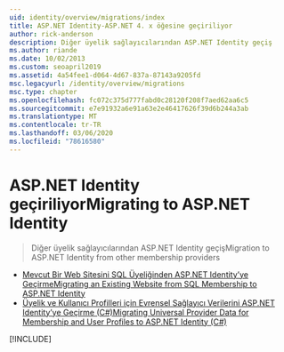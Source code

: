 ```yaml
---
uid: identity/overview/migrations/index
title: ASP.NET Identity-ASP.NET 4. x öğesine geçiriliyor
author: rick-anderson
description: Diğer üyelik sağlayıcılarından ASP.NET Identity geçiş
ms.author: riande
ms.date: 10/02/2013
ms.custom: seoapril2019
ms.assetid: 4a54fee1-d064-4d67-837a-87143a9205fd
msc.legacyurl: /identity/overview/migrations
msc.type: chapter
ms.openlocfilehash: fc072c375d777fabd0c28120f208f7aed62aa6c5
ms.sourcegitcommit: e7e91932a6e91a63e2e46417626f39d6b244a3ab
ms.translationtype: MT
ms.contentlocale: tr-TR
ms.lasthandoff: 03/06/2020
ms.locfileid: "78616580"
---
```

# <a name="migrating-to-aspnet-identity"></a><span data-ttu-id="1659f-103">ASP.NET Identity geçiriliyor</span><span class="sxs-lookup"><span data-stu-id="1659f-103">Migrating to ASP.NET Identity</span></span>

> <span data-ttu-id="1659f-104">Diğer üyelik sağlayıcılarından ASP.NET Identity geçiş</span><span class="sxs-lookup"><span data-stu-id="1659f-104">Migration to ASP.NET Identity from other membership providers</span></span>

- [<span data-ttu-id="1659f-105">Mevcut Bir Web Sitesini SQL Üyeliğinden ASP.NET Identity’ye Geçirme</span><span class="sxs-lookup"><span data-stu-id="1659f-105">Migrating an Existing Website from SQL Membership to ASP.NET Identity</span></span>](migrating-an-existing-website-from-sql-membership-to-aspnet-identity.md)
- [<span data-ttu-id="1659f-106">Üyelik ve Kullanıcı Profilleri için Evrensel Sağlayıcı Verilerini ASP.NET Identity’ye Geçirme (C#)</span><span class="sxs-lookup"><span data-stu-id="1659f-106">Migrating Universal Provider Data for Membership and User Profiles to ASP.NET Identity (C#)</span></span>](migrating-universal-provider-data-for-membership-and-user-profiles-to-aspnet-identity.md)

[!INCLUDE[](../../../includes/identity/alter-command-exception.md)]

